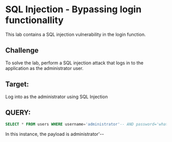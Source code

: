 # SQL Injection - Bypassing login functionallity
 This lab contains a SQL injection vulnerability in the login function.

## Challenge
To solve the lab, perform a SQL injection attack that logs in to the application as the administrator user. 

## Target:
Log into as the administrator using SQL Injection

## QUERY:

```sql
SELECT * FROM users WHERE username='administrator'-- AND password='whateverpassword'
```

In this instance, the payload is administrator'--
